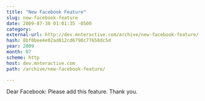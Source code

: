 ```yaml
---
title: "New Facebook Feature"
slug: new-facebook-feature
date: 2009-07-30 01:01:35 -0500
category: 
external-url: http://dev.mnteractive.com/archive/new-facebook-feature/
hash: 8bf0bee4e02ad812cd6798c77658dc5d
year: 2009
month: 07
scheme: http
host: dev.mnteractive.com
path: /archive/new-facebook-feature/

---
```


Dear Facebook: Please add this feature. Thank you.
